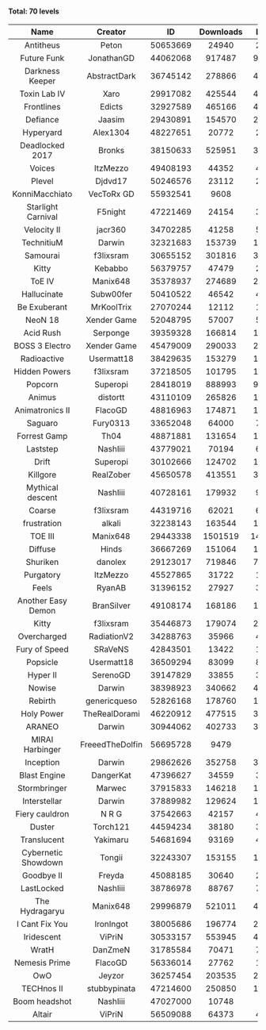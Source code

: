 #### Total: 70 levels

| Name | Creator | ID | Downloads | Likes |
|:---:|:---:|:---:|:---:|:---:|
| Antitheus | Peton | 50653669 | 24940 | 2550
| Future Funk | JonathanGD | 44062068 | 917487 | 96525
| Darkness Keeper | AbstractDark | 36745142 | 278866 | 44326
| Toxin Lab IV | Xaro | 29917082 | 425544 | 42311
| Frontlines | Edicts | 32927589 | 465166 | 41005
| Defiance | Jaasim | 29430891 | 154570 | 22288
| Hyperyard | Alex1304 | 48227651 | 20772 | 2738
| Deadlocked 2017 | Bronks | 38150633 | 525951 | 31937
| Voices | ItzMezzo | 49408193 | 44352 | 4572
| Plevel | Djdvd17 | 50246576 | 23112 | 2732
| KonniMacchiato | VecToRx GD | 55932541 | 9608 | 645
| Starlight Carnival | F5night | 47221469 | 24154 | 3123
| Velocity II | jacr360 | 34702285 | 41258 | 5115
| TechnitiuM | Darwin | 32321683 | 153739 | 13598
| Samourai | f3lixsram | 30655152 | 301816 | 30863
| Kitty | Kebabbo | 56379757 | 47479 | 2024
| ToE IV  | Manix648 | 35378937 | 274689 | 29729
| Hallucinate | Subw00fer | 50410522 | 46542 | 4955
| Be Exuberant | MrKoolTrix | 27070244 | 12112 | 1012
| NeoN 18 | Xender Game | 52048795 | 57007 | 5331
| Acid Rush | Serponge | 39359328 | 166814 | 16370
| BOSS 3 Electro | Xender Game | 45479009 | 290033 | 27084
| Radioactive | Usermatt18 | 38429635 | 153279 | 14837
| Hidden Powers | f3lixsram | 37218505 | 101795 | 10247
| Popcorn | Superopi | 28418019 | 888993 | 98425
| Animus | distortt | 43110109 | 265826 | 18708
| Animatronics II | FlacoGD | 48816963 | 174871 | 15941
| Saguaro | Fury0313 | 33652048 | 64000 | 7200
| Forrest Gamp | Th04 | 48871881 | 131654 | 10760
| Laststep | NashIiii | 43779021 | 70194 | 6039
| Drift | Superopi | 30102666 | 124702 | 13871
| Killgore | RealZober | 45650578 | 413551 | 30658
| Mythical descent | NashIiii | 40728161 | 179932 | 9777
| Coarse | f3lixsram | 44319716 | 62021 | 6798
| frustration | alkali | 32238143 | 163544 | 17771
| TOE III | Manix648 | 29443338 | 1501519 | 140348
| Diffuse | Hinds | 36667269 | 151064 | 16302
| Shuriken | danolex | 29123017 | 719846 | 73489
| Purgatory | ItzMezzo | 45527865 | 31722 | 1993
| Feels | RyanAB | 31396152 | 27927 | 3637
| Another Easy Demon | BranSilver | 49108174 | 168186 | 18300
| Kitty | f3lixsram | 35446873 | 179074 | 22345
| Overcharged | RadiationV2 | 34288763 | 35966 | 4345
| Fury of Speed | SRaVeNS | 42843501 | 13422 | 1553
| Popsicle | Usermatt18 | 36509294 | 83099 | 8610
| Hyper II | SerenoGD | 39147829 | 33855 | 3360
| Nowise | Darwin | 38398923 | 340662 | 46628
| Rebirth | genericqueso | 52826168 | 178760 | 12588
| Holy Power | TheRealDorami | 46220912 | 477515 | 32795
| ARANEO | Darwin | 30944062 | 402733 | 35182
| MIRAI Harbinger | FreeedTheDolfin | 56695728 | 9479 | 478
| Inception | Darwin | 29862626 | 352758 | 33198
| Blast Engine | DangerKat | 47396627 | 34559 | 3655
| Stormbringer | Marwec | 37915833 | 146218 | 14294
| Interstellar | Darwin | 37889982 | 129624 | 16716
| Fiery cauldron | N R G | 37542663 | 42157 | 4595
| Duster | Torch121 | 44594234 | 38180 | 3725
| Translucent | Yakimaru | 54681694 | 93169 | 4227
| Cybernetic Showdown  | Tongii | 32243307 | 153155 | 16758
| Goodbye II | Freyda | 45088185 | 30640 | 2324
| LastLocked | NashIiii | 38786978 | 88767 | 7071
| The Hydragaryu | Manix648 | 29996879 | 521011 | 49166
| I Cant Fix You | IronIngot | 38005686 | 196774 | 20147
| Iridescent | ViPriN | 30533157 | 553945 | 46930
| WratH | DanZmeN | 31785584 | 70471 | 7007
| Nemesis Prime | FlacoGD | 56336014 | 27762 | 1486
| OwO | Jeyzor | 36257454 | 203535 | 21327
| TECHnos II | stubbypinata | 47214600 | 250850 | 19862
| Boom headshot | NashIiii | 47027000 | 10748 | 949
| Altair | ViPriN | 56509088 | 64373 | 4169
